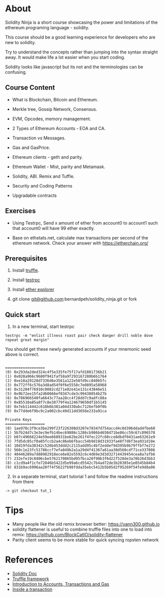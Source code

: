 # About

Solidity Ninja is a short course showcasing the power and limitations of the ethereum programing language - solidity.

This course should be a good learning experience for developers who are new to solidity.

Try to understand the concepts rather than jumping into the syntax straight away. It would make life a lot easier when you start coding.

Solidity looks like javascript but its not and the terminologies can be confusing.

## Course Content

* What is Blockchain, Bitcoin and Ethereum.

* Merkle tree, Gossip Network, Consensus.

* EVM, Opcodes, memory management.

* 2 Types of Ethereum Accounts - EOA and CA.

* Transaction vs Messages.

* Gas and GasPrice.

* Ethereum clients - geth and parity.

* Ethereum Wallet - Mist, parity and Metamask.

* Solidity, ABI. Remix and Tuffle.

* Security and Coding Patterns

* Upgradable contracts

## Exercises

* Using Testrpc, Send x amount of ether from account0 to account1 such that account0 will have 99 ether exactly.

* Base on ethstats.net, calculate max transactions per second of the ethereum network. Check your answer with https://etherchain.org/ 

## Prerequisites

1. Install [truffle](https://github.com/trufflesuite/truffle). 

2. Install [testrpc](https://github.com/ethereumjs/testrpc)

3. Install [ether explorer](https://github.com/etherparty/explorer)

3. git clone git@github.com:bernardpeh/solidity_ninja.git or fork

## Quick start

1. In a new terminal, start testrpc
```
testrpc -m "enlist illness roast pair check danger drill noble dove repeat great margin"
```

You should get these newly generated accounts if your mnemonic seed above is correct.

```

==================
(0) 0x293da2ded324c4f5e335fe75f17afd1801736b21
(1) 0x028a966c9680f941faf58a9f293167280b6b1764
(2) 0xe18a29128d7336d6e3561a122e58fd9cc840b5fc
(3) 0x772ff6c576a3d8ad54f0f6e5558c7e0895a58968
(4) 0x31204f76910c0082cd271e02e41e131c43846e51
(5) 0x9b72ee15fa2d60666ef0347cde3c99438854b27b
(6) 0x786966540fa6643c77aa28cc4f28dd7c9adfc88a
(7) 0x85510a85a8f7c8e38779f4a124679650df1b5145
(8) 0x7eb114442c618b6b381a04d330abc7126efb0f0b
(9) 0x77dde6f9bc9c2a002cbc49d11dd3656e233a91ca

Private Keys
==================
(0) 1ae970c3f9ce3be299f23f226308d3207e78347d754accd4c0d396ddad4fbe60
(1) 5b7b24d7c3e3ec9efb14bec69886c1286cb986b4650d71be86cc59c67c896578
(2) b07c49666224e59ee668931be62be261f4fec22fc60cce8dbdf0431ae63261e9
(3) 7fd5dc85cf0a85fccb2a4c86eb6fbacc54b9d10d31933fa48f7d6f3ea931d10e
(4) 10d19fda38342c526b453ddd2c2115add95c4bf2eddef9d395b9b79ffbf7e272
(5) 560c1e23fc51786ccf7efa849b2a1a29d4f41367a61aa30d560cdf71ce337086
(6) 40446289a7d88982918ece6e82e5592c6c4d69e3d3d32714439454cea8a7afb6
(7) 232efe19c8406cbe5762170865bd95fbca20f90b3f6d22f528de3a78b26d3bb3
(8) c1cd9a4f1cfe72846b5422d5e99a6cd5542c7b4ad72de3b28385e1e0545b84b4
(9) 831b9ac6996aa20ff4f5622fb98fdda35ebc5412b5b05d2f95269f54fe9d8a06

```

2. In a separate terminal, start tutorial 1 and follow the readme instructions from there

```
-> git checkout tut_1 
```
# Tips

* Many people like the old remix browser better:  https://yann300.github.io
* solidity flattener is useful to combine truffle files into one to load into remix: https://github.com/BlockCatIO/solidity-flattener
* Parity client seems to be more stable for quick syncing ropsten network


# References

* [Solidity Doc](https://solidity.readthedocs.io/en/develop/)
* [Truffle framework](http://truffleframework.com/docs/getting_started/contracts)
* [Introduction to Accounts, Transactions and Gas](https://hudsonjameson.com/2017-06-27-accounts-transactions-gas-ethereum/)
* [Inside a transaction](https://medium.com/@codetractio/inside-an-ethereum-transaction-fa94ffca912f)
